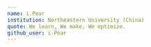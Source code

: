 ```yaml
---
name: i.Pear
institution: Northeastern University (China)
quote: We learn, We make, We optimize.
github_user: i-Pear
---
```


